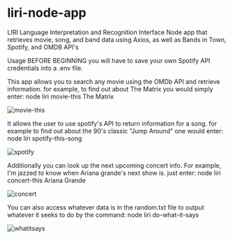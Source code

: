 # liri-node-app
LIRI
Language Interpretation and Recognition Interface
Node app that retrieves movie, song, and band data using Axios, as well as Bands in Town, Spotify, and OMDB API's

Usage
BEFORE BEGINNING you will have to save your own Spotify API credentials into a .env file.



This app allows you to search any movie using the OMDb API and retrieve information. for example, to find out about The Matrix you would simply enter:
node liri movie-this The Matrix

![movie-this](https://user-images.githubusercontent.com/44068902/63816524-60e5fb80-c8ed-11e9-8846-03c8b54e9679.gif)


It allows the user to use spotify's API to return information for a song. for example to find out about the 90's classic "Jump Around" one would enter:
node liri spotify-this-song

![spotify](https://user-images.githubusercontent.com/44068902/63817691-50844f80-c8f2-11e9-9601-fd7929949950.gif)

Additionally you can look up the next upcoming concert info. For example, I'm jazzed to know when Ariana grande's next show is.
just enter:
node liri concert-this Ariana Grande

![concert](https://user-images.githubusercontent.com/44068902/63817799-cbe60100-c8f2-11e9-93f6-35056b326b24.gif)


You can also access whatever data is in the random.txt file to output whatever it seeks to do by the command:
 node liri do-what-it-says

![whatitsays](https://user-images.githubusercontent.com/44068902/63817939-7f4ef580-c8f3-11e9-991b-e2bbef3cdb62.gif)

























